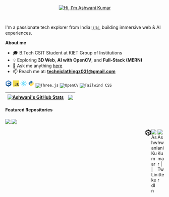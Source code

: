 <p align="center">
  <a href="https://github.com/ashwanikunal">
    <img width="80%" alt="Hi, I'm Ashwani Kumar" src="./assets/gh-readme-header.png" />
  </a>
</p>

<br />

I'm a passionate tech explorer from India 🇮🇳, building immersive web & AI experiences.

**About me**

- 🎓 B.Tech CSIT Student at KIET Group of Institutions  
- 💡 Exploring **3D Web**, **AI with OpenCV**, and **Full-Stack (MERN)**  
- 💬 Ask me anything [here](https://github.com/ashwanikunal/ashwanikunal/issues)  
- 📫 Reach me at: **techniclathingz031@gmail.com**  

<code><img height="20" alt="C++" src="https://raw.githubusercontent.com/devicons/devicon/master/icons/cplusplus/cplusplus-original.svg"></code>
<code><img height="20" alt="JavaScript" src="https://raw.githubusercontent.com/devicons/devicon/master/icons/javascript/javascript-original.svg"></code>
<code><img height="20" alt="React" src="https://raw.githubusercontent.com/devicons/devicon/master/icons/react/react-original.svg"></code>
<code><img height="20" alt="Python" src="https://raw.githubusercontent.com/devicons/devicon/master/icons/python/python-original.svg"></code>
<code><img height="20" alt="Three.js" src="https://raw.githubusercontent.com/github/explore/main/topics/threejs/threejs.png"></code>
<code><img height="20" alt="OpenCV" src="https://www.vectorlogo.zone/logos/opencv/opencv-icon.svg"></code>
<code><img height="20" alt="Tailwind CSS" src="https://www.vectorlogo.zone/logos/tailwindcss/tailwindcss-icon.svg"></code>

| <a href="https://github.com/ashwanikunal"><img align="center" src="https://github-readme-stats.vercel.app/api?username=ashwanikunal&show_icons=true&include_all_commits=true&theme=buefy&hide_border=true" alt="Ashwani's GitHub Stats" /></a> | <a href="https://github.com/ashwanikunal"><img align="center" src="https://github-readme-stats.vercel.app/api/top-langs/?username=ashwanikunal&layout=compact&theme=buefy&hide_border=true" /></a> |
| ------------- | ------------- |

#### Featured Repositories

<a href="https://github.com/ashwanikunal/your-best-repo-1">
  <img align="center" src="https://github-readme-stats.vercel.app/api/pin/?username=ashwanikunal&repo=your-best-repo-1&theme=buefy" />
</a>
<a href="https://github.com/ashwanikunal/your-best-repo-2">
  <img align="center" src="https://github-readme-stats.vercel.app/api/pin/?username=ashwanikunal&repo=your-best-repo-2&theme=buefy" />
</a>

<br />
<br />

<a href="https://twitter.com/ashwanik2005">
  <img align="right" alt="Ashwani Kumar | Twitter" width="21px" src="https://raw.githubusercontent.com/anuraghazra/anuraghazra/master/assets/twitter.svg" />
</a>
<a href="https://www.linkedin.com/in/ashwanikumar031">
  <img align="right" alt="Ashwani Kumar | LinkedIn" width="20px" src="https://cdn-icons-png.flaticon.com/512/174/174857.png" />
</a>
<a href="https://codesandbox.io/u/ashwanikunal">
  <img align="right" alt="Ashwani Kumar | CodeSandbox" width="20px" src="https://raw.githubusercontent.com/anuraghazra/anuraghazra/master/assets/codesandbox.svg" />
</a>
